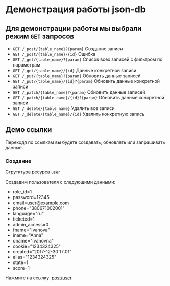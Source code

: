 # Демонстрация работы json-db

## Для демонстрации работы мы выбрали режим `GET` запросов
- `GET /_post/{table_name}?{param}` Создание записи
- `GET /_post/{table_name}/{id}` Ошибка
- `GET /_get/{table_name}?{param}` Список всех записей с фильтром по параметрам
- `GET /_get/{table_name}/{id}` Данные конкретной записи
- `GET /_put/{table_name}?{param}` Обновить данные записей
- `GET /_put/{table_name}/{id}?{param}` Обновить данные конкретной записи
- `GET /_patch/{table_name}?{param}` Обновить данные записей
- `GET /_patch/{table_name}/{id}?{param}` Обновить данные конкретной записи
- `GET /_delete/{table_name}` Удалить все записи
- `GET /_delete/{table_name}/{id}` Удалить конкретную запись

## Демо ссылки
Переходя по ссылкам вы будете создавать, обновлять  или запрашивать данные.

### Создание
Струтктура ресурса [`user`](https://github.com/pllano/db.json/blob/master/db/user.md)

Создадим пользователя с следующими данными:
- role_id=1
- password=12345
- email=user@example.com
- phone="380671002001"
- language="ru"
- ticketed=1
- admin_access=0
- fname="Ivanova"
- iname="Anna"
- oname="Ivanovna"
- cookie="1234324325"
- created="2017-12-30 17:01"
- alias="1234324325"
- state=1
- score=1

Нажмите на ссылку: [post/user](https://pllano.eu/json-db/_post/user?role_id=1&password=12345&email='user@example.com'&phone='380671002001'&language='ru'&iname='ru'&fname='ru'&oname='ru'&alias='1234324325'&cookie='1234324325'&created='2017-12-30%2017:01'&state=1&score=1)
